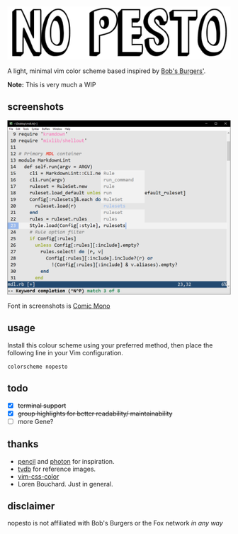 ![header](header.png)
 
A light, minimal vim color scheme based inspired by [Bob's Burgers'](https://en.wikipedia.org/wiki/Bob%27s_Burgers).

**Note:** This is very much a WIP

## screenshots

![screenshot](screenshot.png)

Font in screenshots is [Comic Mono](https://dtinth.github.io/comic-mono-font/)

## usage

Install this colour scheme using your preferred method, then place the following line in your Vim configuration.

```vim
colorscheme nopesto
```

## todo

- [x] ~~terminal support~~
- [x] ~~group highlights for better readability/ maintainability~~   
- [ ] more Gene?

## thanks

- [pencil](https://github.com/phantomdiorama/vim-colors-pencil) and [photon](https://github.com/axvr/photon.vim) for inspiration.
- [tvdb](https://thetvdb.com/) for reference images.
- [vim-css-color](https://github.com/ap/vim-css-color)
- Loren Bouchard. Just in general.

## disclaimer

nopesto is not affiliated with Bob's Burgers or the Fox network *in any way*

